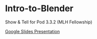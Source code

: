 # Intro-to-Blender
Show &amp; Tell for Pod 3.3.2 (MLH Fellowship)

[Google Slides Presentation](https://docs.google.com/presentation/d/1kBbi-obGXBGHoK3A6dO3WvAuNFkMxpTk-YzA11Sz81A/edit?usp=sharing)

